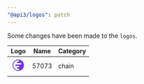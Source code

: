```yaml
---
"@api3/logos": patch
---
```


Some changes have been made to the `logos`.

|Logo|Name|Category|
|---|---|---|
|<img src="./raw/chains/Chain57073.svg" width="36" alt="">|57073|chain|
